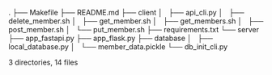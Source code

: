 .
├── Makefile
├── README.md
├── client
│   ├── api_cli.py
│   ├── delete_member.sh
│   ├── get_member.sh
│   ├── get_members.sh
│   ├── post_member.sh
│   └── put_member.sh
├── requirements.txt
└── server
    ├── app_fastapi.py
    ├── app_flask.py
    ├── database
    │   ├── local_database.py
    │   └── member_data.pickle
    └── db_init_cli.py

3 directories, 14 files
